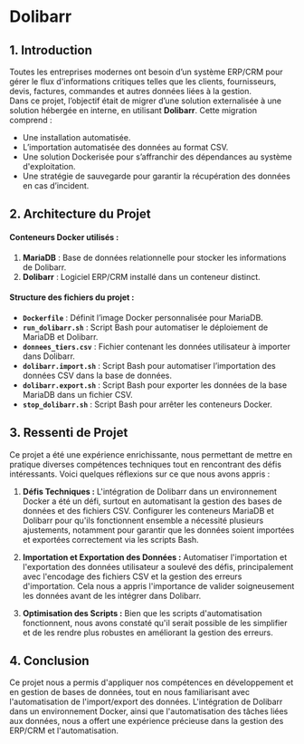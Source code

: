 ﻿# Dolibarr

## 1. Introduction

Toutes les entreprises modernes ont besoin d’un système ERP/CRM pour gérer le flux d'informations critiques telles que les clients, fournisseurs, devis, factures, commandes et autres données liées à la gestion.  
Dans ce projet, l’objectif était de migrer d’une solution externalisée à une solution hébergée en interne, en utilisant **Dolibarr**. Cette migration comprend :

-   Une installation automatisée.
-   L’importation automatisée des données au format CSV.
-   Une solution Dockerisée pour s’affranchir des dépendances au système d'exploitation.
-   Une stratégie de sauvegarde pour garantir la récupération des données en cas d’incident.



## 2. Architecture du Projet

#### Conteneurs Docker utilisés :

1.  **MariaDB** : Base de données relationnelle pour stocker les informations de Dolibarr.
2.  **Dolibarr** : Logiciel ERP/CRM installé dans un conteneur distinct.

#### Structure des fichiers du projet :

-   **`Dockerfile`** : Définit l’image Docker personnalisée pour MariaDB.
-   **`run_dolibarr.sh`** : Script Bash pour automatiser le déploiement de MariaDB et Dolibarr.
-   **`donnees_tiers.csv`** : Fichier contenant les données utilisateur à importer dans Dolibarr.
-   **`dolibarr.import.sh`** : Script Bash pour automatiser l’importation des données CSV dans la base de données.
-   **`dolibarr.export.sh`** : Script Bash pour exporter les données de la base MariaDB dans un fichier CSV.
-   **`stop_dolibarr.sh`** : Script Bash pour arrêter les conteneurs Docker.

## 3. Ressenti de Projet

Ce projet a été une expérience enrichissante, nous permettant de mettre en pratique diverses compétences techniques tout en rencontrant des défis intéressants. Voici quelques réflexions sur ce que nous avons appris :

1.  **Défis Techniques :** L'intégration de Dolibarr dans un environnement Docker a été un défi, surtout en automatisant la gestion des bases de données et des fichiers CSV. Configurer les conteneurs MariaDB et Dolibarr pour qu'ils fonctionnent ensemble a nécessité plusieurs ajustements, notamment pour garantir que les données soient importées et exportées correctement via les scripts Bash.
    
2.  **Importation et Exportation des Données :** Automatiser l'importation et l'exportation des données utilisateur a soulevé des défis, principalement avec l'encodage des fichiers CSV et la gestion des erreurs d'importation. Cela nous a appris l'importance de valider soigneusement les données avant de les intégrer dans Dolibarr.
    
3.  **Optimisation des Scripts :** Bien que les scripts d'automatisation fonctionnent, nous avons constaté qu'il serait possible de les simplifier et de les rendre plus robustes en améliorant la gestion des erreurs.
    

## 4. Conclusion

Ce projet nous a permis d'appliquer nos compétences en développement et en gestion de bases de données, tout en nous familiarisant avec l'automatisation de l'import/export des données. L'intégration de Dolibarr dans un environnement Docker, ainsi que l'automatisation des tâches liées aux données, nous a offert une expérience précieuse dans la gestion des ERP/CRM et l'automatisation.




